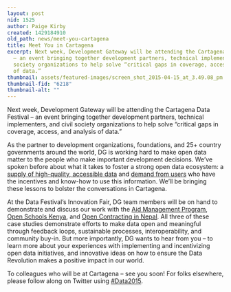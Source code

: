 ```yaml
---
layout: post
nid: 1525
author: Paige Kirby
created: 1429184910
old_path: news/meet-you-cartagena
title: Meet You in Cartagena
excerpt: Next week, Development Gateway will be attending the Cartagena Data Festival
  – an event bringing together development partners, technical implementers, and civil
  society organizations to help solve “critical gaps in coverage, access, and analysis
  of data.”
thumbnail: assets/featured-images/screen_shot_2015-04-15_at_3.49.08_pm.png
thumbnail-fid: "6218"
thumbnail-alt: ""
---
```


Next week, Development Gateway will be attending the Cartagena Data Festival – an event bringing together development partners, technical implementers, and civil society organizations to help solve “critical gaps in coverage, access, and analysis of data.”

As the partner to development organizations, foundations, and 25+ country governments around the world, DG is working hard to make open data matter to the people who make important development decisions. We’ve spoken before about what it takes to foster a strong open data ecosystem: a [supply of high-quality, accessible data](/news/governments-open-data-users-future-iati) and [demand from users](/news/demand-side-data-revolution-lessons-government-nepal) who have the incentives and know-how to use this information. We’ll be bringing these lessons to bolster the conversations in Cartagena.

At the Data Festival’s Innovation Fair, DG team members will be on hand to demonstrate and discuss our work with the [Aid Management Program](/programs/aid-management-program), [Open Schools Kenya](http://openschoolskenya.org/), and [Open Contracting in Nepal](http://opencontracting.opennepal.net/). All three of these case studies demonstrate efforts to make data open and meaningful through feedback loops, sustainable processes, interoperability, and community buy-in. But more importantly, DG wants to hear from you – to learn more about your experiences with implementing and incentivizing open data initiatives, and innovative ideas on how to ensure the Data Revolution makes a positive impact in our world.

To colleagues who will be at Cartagena – see you soon! For folks elsewhere, please follow along on Twitter using [\#Data2015](https://twitter.com/search?q=%23data2015&src=tyah).
